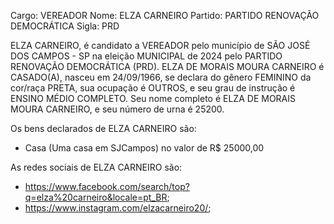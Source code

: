 Cargo: VEREADOR
Nome: ELZA CARNEIRO
Partido: PARTIDO RENOVAÇÃO DEMOCRÁTICA
Sigla: PRD

ELZA CARNEIRO, é candidato a VEREADOR pelo município de SÃO JOSÉ DOS CAMPOS - SP na eleição MUNICIPAL de 2024 pelo PARTIDO RENOVAÇÃO DEMOCRÁTICA (PRD).
ELZA DE MORAIS MOURA CARNEIRO é CASADO(A), nasceu em 24/09/1966, se declara do gênero FEMININO da cor/raça PRETA, sua ocupação é OUTROS, e seu grau de instrução é ENSINO MÉDIO COMPLETO.
Seu nome completo é ELZA DE MORAIS MOURA CARNEIRO, e seu número de urna é 25200.

Os bens declarados de ELZA CARNEIRO são: 
- Casa (Uma casa em SJCampos) no valor de R$ 25000,00

As redes sociais de ELZA CARNEIRO são:
- https://www.facebook.com/search/top?q=elza%20carneiro&locale=pt_BR;
- https://www.instagram.com/elzacarneiro20/;
